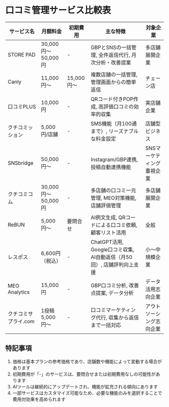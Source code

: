 # 口コミ管理サービス比較表

| サービス名 | 月額料金 | 初期費用 | 主な特徴 | 対象企業 |
|------------|----------|-----------|-----------|-----------|
| STORE PAD | 30,000円〜50,000円 | - | GBPとSNSの一括管理, 全件返信代行, 月次分析・改善提案 | 多店舗展開企業 |
| Canly | 11,000円〜 | 15,000円〜 | 複数店舗の一括管理, 管理画面からの簡単返信 | チェーン店 |
| 口コミPLUS | 10,000円 | - | QRコード付きPOP作成, 高評価口コミの効率的収集 | 実店舗企業 |
| クチコミッション | 5,000円/店舗 | - | SMS機能（月100通まで）, リーズナブルな料金設定 | 店舗型ビジネス |
| SNSbridge | 50,000円〜 | - | Instagram/GBP連携, 投稿自動連携機能 | SNSマーケティング重視企業 |
| クチコミコム | 30,000円〜50,000円 | - | 多店舗の口コミ一元管理, MEO対策機能, 店舗評価管理 | 多店舗展開企業 |
| ReBUN | 5,000円〜 | 要問合せ | AI例文生成, QRコードによる口コミ依頼, 顧客リスト活用 | 全般 |
| レスポス | 6,600円（税込） | - | ChatGPT活用, Google口コミ収集, AI自動返信（月50回）, 店舗評判向上支援 | 小〜中規模企業 |
| MEO Analytics | 15,000円 | - | GBP口コミ分析, 改善点提案, データ分析 | データ活用志向企業 |
| クチコミサプライ.com | 1投稿5,000円〜 | - | 口コミマーケティング代行, 収集から返信まで一括対応 | アウトソーシング志向企業 |

## 特記事項
1. 価格は基本プランの参考価格であり、店舗数や機能によって変動する場合があります
2. 初期費用が「-」のサービスは、要問合せまたは初期費用なしの可能性があります
3. AIツールは継続的にアップデートされ、機能が拡充される傾向にあります
4. 一部サービスはカスタマイズ可能なため、必要な機能のみを選択することで費用対効果を高められます